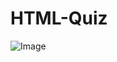 # HTML-Quiz

![Image](https://github.com/user-attachments/assets/ef3df765-104d-49ac-b813-c2c120b6a921)
